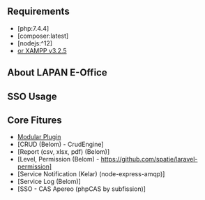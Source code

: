 ## Requirements
- [php:7.4.4]
- [composer:latest]
- [nodejs:^12]
- [or XAMPP v3.2.5](https://sourceforge.net/projects/xampp/files/XAMPP%20Windows/7.4.4/)

## About LAPAN E-Office


## SSO Usage


## Core Fitures 
- [Modular Plugin](https://nwidart.com/laravel-modules/v6/introduction)
- [CRUD (Belom) - CrudEngine]
- [Report (csv, xlsx, pdf) (Belom)]
- [Level, Permission (Belom) - https://github.com/spatie/laravel-permission]
- [Service Notification (Kelar) (node-express-amqp)]
- [Service Log (Belom)]
- [SSO - CAS Apereo (phpCAS by subfission)]
